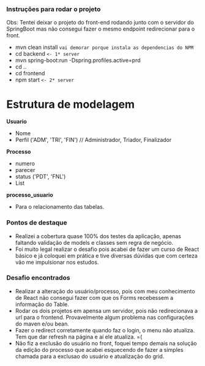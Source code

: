 ### Instruções para rodar o projeto

Obs: Tentei deixar o projeto do front-end rodando junto com o servidor do SpringBoot mas não 
consegui fazer o mesmo endpoint redirecionar para o front.

- mvn clean install `vai demorar porque instala as dependencias do NPM`
- cd backend `<- 1* server`
- mvn spring-boot:run -Dspring.profiles.active=prd
- cd ..
- cd frontend
- npm start `<- 2* server`


# Estrutura de modelagem
**Usuario**
- Nome
- Perfil ('ADM', 'TRI', 'FIN') // Administrador, Triador, Finalizador

**Processo**
- numero
- parecer
- status ('PDT', 'FNL')
- List<Usuarios>

**processo_usuario**
- Para o relacionamento das tabelas.

### Pontos de destaque
- Realizei a cobertura quase 100% dos testes da aplicação, apenas faltando validação de models e classes
sem regra de negócio.
- Foi muito legal realizar o desafio pois acabei de fazer um curso de React básico e já coloquei em prática e tive diversas dúvidas que com certeza vão me impulsionar nos estudos.

### Desafio encontrados

- Realizar a alteração do usuário/processo, pois com meu conhecimento de React não consegui 
fazer com que os Forms recebessem a informação do Table.
- Rodar os dois projetos em apensa um servidor, pois não redirecionava a url para o frontend. 
Provavelmente algum problema nas configurações do maven e/ou bean.
- Fazer o redirect corretamente quando faz o login, o menu não atualiza. Tem que dar refresh na página
e aí ele atualiza. =(
- Não fiz a exclusão do usuário no front, foquei tempo demais na solução da edição do 
processo que acabei esquecendo de fazer a simples chamada para a exclusao do usuário e atualização do grid.
